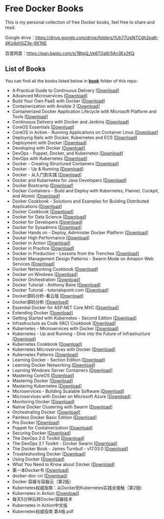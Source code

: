 # Free Docker Books

This is my personal collection of free Docker books, feel free to share and read.

Google drive：https://drive.google.com/drive/folders/1Uh77UpNTCdh2paK-4KzdohGZ3e-9X1NE

百度网盘：https://pan.baidu.com/s/1BtpQ_Ve6TGa6r5An3Es2KQ

## List of Books

You can find all the books listed below in [**book**](/book) folder of this repo:

* A Practical Guide to Continuous Delivery [[Download]](/book/A%20Practical%20Guide%20to%20Continuous%20Delivery.epub)
* Advanced Microservices [[Download]](/book/Advanced%20Microservices.pdf)
* Build Your Own PaaS with Docker [[Download]](/book/Build%20Your%20Own%20PaaS%20with%20Docker.pdf)
* Containerization with Ansible 2 [[Download]](/book/Containerization%20with%20Ansible%202.epub)
* Containerized Docker Application Lifecycle with Microsoft Platform and Tools [[Download]](/book/Containerized%20Docker%20Application%20Lifecycle%20with%20Microsoft%20Platform%20and%20Tools.pdf)
* Continuous Delivery with Docker and Jenkins [[Download]](/book/Continuous%20Delivery%20with%20Docker%20and%20Jenkins.epub)
* CoreOS Essentials [[Download]](/book/CoreOS%20Essentials.pdf)
* CoreOS in Action - Running Applications on Container Linux [[Download]](/book/CoreOS%20in%20Action%20-%20Running%20Applications%20on%20Container%20Linux.pdf)
* Deploying Rails with Docker, Kubernetes and ECS [[Download]](/book/Deploying%20Rails%20with%20Docker%2C%20Kubernetes%20and%20ECS.pdf)
* Deployment with Docker [[Download]](/book/Deployment%20with%20Docker.epub)
* Developing with Docker [[Download]](/book/Developing%20with%20Docker.pdf)
* DevOps - Puppet, Docker, and Kubernetes [[Download]](/book/DevOps%20-%20Puppet%2C%20Docker%2C%20and%20Kubernetes.pdf)
* DevOps with Kubernetes [[Download]](/book/DevOps%20with%20Kubernetes.azw3)
* Docker - Creating Structured Containers [[Download]](/book/Docker%20-%20Creating%20Structured%20Containers.pdf)
* Docker - Up & Running [[Download]](/book/Docker%20-%20Up%20%26%20Running.pdf)
* Docker - 从入门到实践 [[Download]](/book/Docker%20-%20%E4%BB%8E%E5%85%A5%E9%97%A8%E5%88%B0%E5%AE%9E%E8%B7%B5.pdf)
* Docker and Kubernetes for Java Developers [[Download]](/book/Docker%20and%20Kubernetes%20for%20Java%20Developers.epub)
* Docker Bootcamp [[Download]](/book/Docker%20Bootcamp.pdf)
* Docker Containers - Build and Deploy with Kubernetes, Flannel, Cockpit, and Atomic [[Download]](/book/Docker%20Containers%20-%20Build%20and%20Deploy%20with%20Kubernetes%2C%20Flannel%2C%20Cockpit%2C%20and%20Atomic.pdf)
* Docker Cookbook - Solutions and Examples for Building Distributed Applications [[Download]](/book/Docker%20Cookbook%20-%20Solutions%20and%20Examples%20for%20Building%20Distributed%20Applications.pdf)
* Docker Cookbook [[Download]](/book/Docker%20Cookbook.pdf)
* Docker for Data Science [[Download]](/book/Docker%20for%20Data%20Science.pdf)
* Docker for Developers [[Download]](/book/Docker%20for%20Developers.pdf)
* Docker for Sysadmins [[Download]](/book/Docker%20for%20Sysadmins.pdf)
* Docker Hands on - Deploy, Administer Docker Platform [[Download]](/book/Docker%20Hands%20on%20-%20Deploy%2C%20Administer%20Docker%20Platform.epub)
* Docker High Performance [[Download]](/book/Docker%20High%20Performance.pdf)
* Docker in Action [[Download]](/book/Docker%20in%20Action.pdf)
* Docker in Practice [[Download]](/book/Docker%20in%20Practice.pdf)
* Docker in Production - Lessons from the Trenches [[Download]](/book/Docker%20in%20Production%20-%20Lessons%20from%20the%20Trenches.pdf)
* Docker Management Design Patterns - Swarm Mode on Amazon Web Services [[Download]](/book/Docker%20Management%20Design%20Patterns%20-%20Swarm%20Mode%20on%20Amazon%20Web%20Services.pdf)
* Docker Networking Cookbook [[Download]](/book/Docker%20Networking%20Cookbook.pdf)
* Docker on Windows [[Download]](/book/Docker%20on%20Windows.pdf)
* Docker Orchestration [[Download]](/book/Docker%20Orchestration.pdf)
* Docker Tutorial - Anthony Baire [[Download]](/book/Docker%20Tutorial%20-%20Anthony%20Baire.pdf)
* Docker Tutorial - tutorialspoint.com [[Download]](/book/Docker%20Tutorial%20-%20tutorialspoint.com.pdf)
* Docker源码分析-看云版 [[Download]](/book/Docker%E6%BA%90%E7%A0%81%E5%88%86%E6%9E%90-%E7%9C%8B%E4%BA%91%E7%89%88.pdf)
* Docker源码分析 [[Download]](/book/Docker%E6%BA%90%E7%A0%81%E5%88%86%E6%9E%90.pdf)
* Essential Docker for ASP.NET Core MVC [[Download]](/book/Essential%20Docker%20for%20ASP.NET%20Core%20MVC.pdf)
* Extending Docker [[Download]](/book/Extending%20Docker.pdf)
* Getting Started with Kubernetes - Second Edition [[Download]](/book/Getting%20Started%20with%20Kubernetes%20-%20Second%20Edition.pdf)
* Infrastructure as Code (IAC) Cookbook [[Download]](/book/Infrastructure%20as%20Code%20%28IAC%29%20Cookbook.pdf)
* Kubernetes - Microservices with Docker [[Download]](/book/Kubernetes%20-%20Microservices%20with%20Docker.pdf)
* Kubernetes - Up and Running - Dive into the Future of Infrastructure [[Download]](/book/Kubernetes%20-%20Up%20and%20Running%20-%20Dive%20into%20the%20Future%20of%20Infrastructure.epub)
* Kubernetes Cookbook [[Download]](/book/Kubernetes%20Cookbook.azw3)
* Kubernetes Microservices with Docker [[Download]](/book/Kubernetes%20Microservices%20with%20Docker.pdf)
* Kubernetes Patterns [[Download]](/book/Kubernetes%20Patterns.pdf)
* Learning Docker - Section Edition [[Download]](/book/Learning%20Docker%20-%20Section%20Edition.pdf)
* Learning Docker Networking [[Download]](/book/Learning%20Docker%20Networking.epub)
* Learning Windows Server Containers [[Download]](/book/Learning%20Windows%20Server%20Containers.pdf)
* Mastering CoreOS [[Download]](/book/Mastering%20CoreOS.pdf)
* Mastering Docker [[Download]](/book/Mastering%20Docker.pdf)
* Mastering Kubernetes [[Download]](/book/Mastering%20Kubernetes.pdf)
* Microservices - Building Scalable Software [[Download]](/book/Microservices%20-%20Building%20Scalable%20Software.pdf)
* Microservices with Docker on Microsoft Azure [[Download]](/book/Microservices%20with%20Docker%20on%20Microsoft%20Azure.epub)
* Monitoring Docker [[Download]](/book/Monitoring%20Docker.pdf)
* Native Docker Clustering with Swarm [[Download]](/book/Native%20Docker%20Clustering%20with%20Swarm.pdf)
* Orchestrating Docker [[Download]](/book/Orchestrating%20Docker.pdf)
* Painless Docker Basic Edition [[Download]](/book/Painless%20Docker%20Basic%20Edition.epub)
* Pro Docker [[Download]](/book/Pro%20Docker.pdf)
* Puppet for Containerization [[Download]](/book/Puppet%20for%20Containerization.pdf)
* Securing Docker [[Download]](/book/Securing%20Docker.pdf)
* The DevOps 2.0 Toolkit [[Download]](/book/The%20DevOps%202.0%20Toolkit.pdf)
* The DevOps 2.1 Toolkit - Docker Swarm [[Download]](/book/The%20DevOps%202.1%20Toolkit%20-%20Docker%20Swarm.pdf)
* The Docker Book - James Turnbull - v17.03.0 [[Download]](/book/The%20Docker%20Book%20-%20James%20Turnbull%20-%20v17.03.0.pdf)
* Troubleshooting Docker [[Download]](/book/Troubleshooting%20Docker.epub)
* Using Docker [[Download]](/book/Using%20Docker.pdf)
* What You Need to Know about Docker [[Download]](/book/What%20You%20Need%20to%20Know%20about%20Docker.pdf)
* 第一本Docker书 [[Download]](/book/%E7%AC%AC%E4%B8%80%E6%9C%ACDocker%E4%B9%A6.pdf)
* docker-doc-cn [[Download]](/book/docker-doc-cn.pdf)
* Docker 容器与容器云（第2版）
* Kubernetes权威指南：从Docker到Kubernetes实践全接触（第2版) 
* Kubernetes in Action [[Download]](/book/Kubernetes%20in%20Action.pdf)
* 每天5分钟玩转Docker容器技术 
* Kubernetes in Action中文版
* Kubernetes权威指南 第4版.pdf
